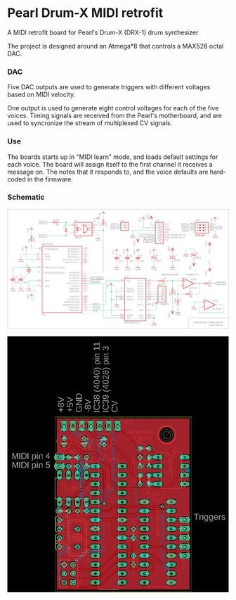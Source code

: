# Pearl Drum-X MIDI retrofit
 A MIDI retrofit board for Pearl's Drum-X (DRX-1) drum synthesizer


The project is designed around an Atmega*8 that controls a MAX528 octal DAC.

### DAC
Five DAC outputs are used to generate triggers with different voltages based on MIDI velocity.

One output is used to generate eight control voltages for each of the five voices. Timing signals are received from the Pearl's motherboard, and are used to syncronize the stream of multiplexed CV signals.

### Use
The boards starts up in "MIDI learn" mode, and loads default settings for each voice. The board will assign itself to the first channel it receives a message on. The notes that it responds to, and the voice defaults are hard-coded in the firmware.

### Schematic
![Schematic](/sch/Pearl%20MIDI%20schematic.png)

![Board](/sch/Pearl%20MIDI%20board.png)
